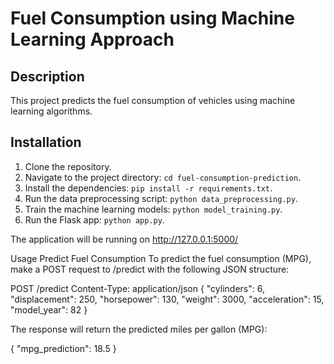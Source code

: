 # Fuel Consumption using Machine Learning Approach

## Description
This project predicts the fuel consumption of vehicles using machine learning algorithms.

## Installation
1. Clone the repository.
2. Navigate to the project directory: `cd fuel-consumption-prediction`.
3. Install the dependencies: `pip install -r requirements.txt`.
4. Run the data preprocessing script: `python data_preprocessing.py`.
5. Train the machine learning models: `python model_training.py`.
6. Run the Flask app: `python app.py`.

The application will be running on http://127.0.0.1:5000/


Usage
Predict Fuel Consumption
To predict the fuel consumption (MPG), make a POST request to /predict with the following JSON structure:

POST /predict
Content-Type: application/json
{
  "cylinders": 6,
  "displacement": 250,
  "horsepower": 130,
  "weight": 3000,
  "acceleration": 15,
  "model_year": 82
}

The response will return the predicted miles per gallon (MPG):

{
    "mpg_prediction": 18.5
}
